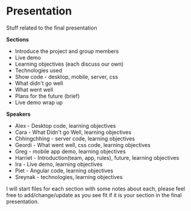 # Presentation
Stuff related to the final presentation

**Sections**
- Introduce the project and group members
- Live demo
- Learning objectives (each discuss our own)
- Technologies used
- Show code - desktop, mobile, server, css
- What didn't go well
- What went well
- Plans for the future (brief)
- Live demo wrap up

**Speakers**
- Alex - Desktop code, learning objectives
- Cara - What Didn't go Well, learning objectives
- Chhingchhing - server code, learning objectives
- Geordi - What went well, css code, learning objectives
- Greg - mobile app demo, learning objectives
- Harriet - Introduction(team, app, rules), future, learning objectives
- Ira - Live demo, learning objectives
- Piet - Angular code, learning objectives
- Sreynak - technologies, learning objectives

I will start files for each section with some notes about each, please feel free to add/change/update as you see fit if it is your section in the final presentation.
